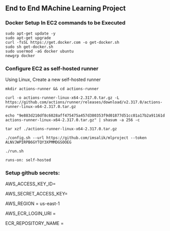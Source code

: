 ## End to End MAchine Learning Project

### Docker Setup In EC2 commands to be Executed

`sudo apt-get update -y`   
`sudo apt-get upgrade`          
`curl -fsSL https://get.docker.com -o get-docker.sh`            
`sudo sh get-docker.sh`           
`sudo usermod -aG docker ubuntu`           
`newgrp docker`            

### Configure EC2 as self-hosted runner
Using Linux, Create a new self-hosted runner

```
mkdir actions-runner && cd actions-runner   

curl -o actions-runner-linux-x64-2.317.0.tar.gz -L https://github.com/actions/runner/releases/download/v2.317.0/actions-runner-linux-x64-2.317.0.tar.gz

echo "9e883d210df8c6028aff475475a457d380353f9d01877d51cc01a17b2a91161d  actions-runner-linux-x64-2.317.0.tar.gz" | shasum -a 256 -c

tar xzf ./actions-runner-linux-x64-2.317.0.tar.gz

./config.sh --url https://github.com/imsalik/mlproject --token ALNVJWPIRPB6GYTQY3XPMMDGSOOEG

./run.sh

runs-on: self-hosted
```
### Setup github secrets:

AWS_ACCESS_KEY_ID=

AWS_SECRET_ACCESS_KEY=

AWS_REGION = us-east-1

AWS_ECR_LOGIN_URI = 

ECR_REPOSITORY_NAME = 
